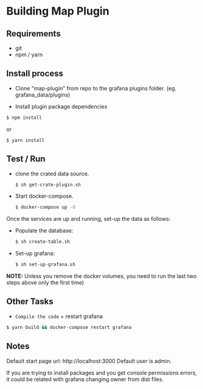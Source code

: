 # Building Map Plugin

## Requirements
- git
- npm / yarn

## Install process

- Clone "map-plugin" from repo to the grafana plugins folder. (eg. grafana_data/plugins)

- Install plugin package dependencies

```sh
$ npm install
```
or
```
$ yarn install
```

## Test / Run

- clone the crated data source.

    ```sh
    $ sh get-crate-plugin.sh
    ```

- Start docker-compose.

    ```sh
    $ docker-compose up -d
    ```

Once the services are up and running, set-up the data as follows:

- Populate the database:

    ```sh
    $ sh create-table.sh
    ```

- Set-up grafana:

    ```sh
    $ sh set-up-grafana.sh
    ```

**NOTE:** Unless you remove the docker volumes, you need to run the last two
steps above only the first time)

## Other Tasks

- `Compile the code` + restart grafana
```sh
$ yarn build && docker-compose restart grafana
```

## Notes

Default start page url: http://localhost:3000
Default user is admin.

If you are trying to install packages and you get console permissions errors, it could be related with grafana changing owner from dist files.
